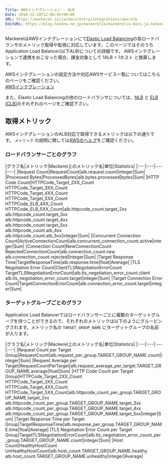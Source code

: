 ```yaml
---
Title: AWSインテグレーション - ALB
Date: 2016-12-28T12:06:02+09:00
URL: https://mackerel.io/ja/docs/entry/integrations/aws/alb
EditURL: https://blog.hatena.ne.jp/mackerelio/mackerelio-docs-ja.hatenablog.mackerel.io/atom/entry/10328749687201704692
---
```


MackerelはAWSインテグレーションにて<a href="https://aws.amazon.com/elasticloadbalancing/" target="_blank">Elastic Load Balancing</a>の各ロードバランサのメトリック取得や監視に対応しています。このページではそのうちApplication Load Balancer(以下ALB)についての詳細です。
AWSインテグレーションで連携をおこなった場合、課金対象として 1ALB = 1ホスト と換算します。

AWSインテグレーションの設定方法や対応AWSサービス一覧についてはこちらのページをご確認ください。<br>
<a href="https://mackerel.io/ja/docs/entry/integrations/aws">AWSインテグレーション</a>

また、Elastic Load Balancingの他のロードバランサについては、[NLB](https://mackerel.io/ja/docs/entry/integrations/aws/nlb) と [ELB (CLB)](https://mackerel.io/ja/docs/entry/integrations/aws/elb)のそれぞれのページをご確認下さい。

## 取得メトリック
AWSインテグレーションのALB対応で取得できるメトリックは以下の通りです。 `メトリック` の説明に関しては<a href="https://docs.aws.amazon.com/ja_jp/elasticloadbalancing/latest/application/load-balancer-cloudwatch-metrics.html" target="_blank">AWSのヘルプ</a>をご確認ください。

### ロードバランサーごとのグラフ
|グラフ名|メトリック|Mackerel上のメトリック名|単位|Statistics|
|:---|:---|:---|:---|
|Request Count|RequestCount|alb.request.count|integer|Sum|
|Processed Bytes|ProcessedBytes|alb.bytes.processed|bytes|Sum|
|HTTP Code Count|HTTPCode_Target_2XX_Count<br>HTTPCode_Target_3XX_Count<br>HTTPCode_Target_4XX_Count<br>HTTPCode_Target_5XX_Count<br>HTTPCode_ELB_4XX_Count<br>HTTPCode_ELB_5XX_Count|alb.httpcode_count.target_2xx<br>alb.httpcode_count.target_3xx<br>alb.httpcode_count.target_4xx<br>alb.httpcode_count.target_5xx<br>alb.httpcode_count.alb_4xx<br>alb.httpcode_count.alb_5xx|integer|Sum|
|Concurrent Connection Count|ActiveConnectionCount|alb.concurrent_connection_count.active|integer|Sum|
|Connection Count|NewConnectionCount<br>RejectedConnectionCount|alb.connection_count.new<br>alb.connection_count.rejected|Integer|Sum|
|Target Response Time|TargetResponseTime|alb.response.time|float|Average|
|TLS Negotiation Error Count|ClientTLSNegotiationErrorCount<br>TargetTLSNegotiationErrorCount|alb.tls_negotiation_error_count.client<br>alb.tls_negotiation_error_count.target|integer|Sum|
|Target Connection Error Count|TargetConnectionErrorCount|alb.connection_error_count.target|integer|Sum|

### ターゲットグループごとのグラフ
Application Load Balancerではロードバランサーごとに複数のターゲットグループを持つことができるので、それぞれのメトリックは以下のようにグルーピングされます。メトリック名の `TARGET_GROUP_NAME` にターゲットグループの名前が入ります。

|グラフ名|メトリック|Mackerel上のメトリック名|単位|Statistics|
|:---|:---|:---|:---|
|Request Count per Target Group|RequestCount|alb.request_per_group.TARGET_GROUP_NAME.count|integer|Sum|
|Request Average per Target|RequestCountPerTarget|alb.request_average_per_target.TARGET_GROUP_NAME.average|float|Sum|
|HTTP Code Count per Target Group|HTTPCode_Target_2XX_Count<br>HTTPCode_Target_3XX_Count<br>HTTPCode_Target_4XX_Count<br>HTTPCode_Target_5XX_Count|alb.httpcode_count_per_group.TARGET_GROUP_NAME.target_2xx<br>alb.httpcode_count_per_group.TARGET_GROUP_NAME.target_3xx<br>alb.httpcode_count_per_group.TARGET_GROUP_NAME.target_4xx<br>alb.httpcode_count_per_group.TARGET_GROUP_NAME.target_5xx|integer|Sum|
|Target Response Time per Target Group|TargetResponseTime|alb.response_per_group.TARGET_GROUP_NAME.time|float|Average|
|TLS Negotiation Error Count per Target Group|TargetTLSNegotiationErrorCount|alb.tls_negotiation_error_count_per_group.TARGET_GROUP_NAME.count|integer|Sum|
|Host Count|HealthyHostCount<br>UnHealthyHostCount|alb.host_count.TARGET_GROUP_NAME.healthy<br>alb.host_count.TARGET_GROUP_NAME.unhealthy|integer|Average|
